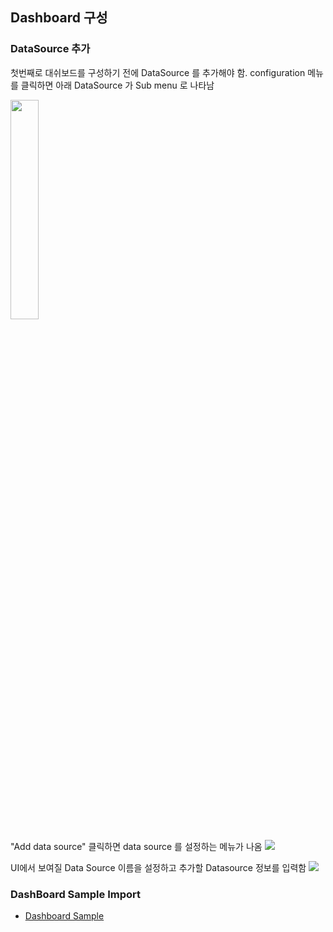 ## Dashboard 구성

### DataSource 추가
첫번째로 대쉬보드를 구성하기 전에 DataSource 를 추가해야 함. configuration 메뉴를 클릭하면 아래 DataSource 가 Sub menu 로 나타남

<img src="http://docs.grafana.org/img/docs/v52/sidemenu-datasource.png" width="30%" height="30%">

"Add data source" 클릭하면 data source 를 설정하는 메뉴가 나옴
<img src="http://docs.grafana.org/img/docs/v52/add-datasource.png">


UI에서 보여질 Data Source 이름을 설정하고 추가할 Datasource 정보를 입력함
<img src="http://docs.grafana.org/img/docs/v52/datasource-settings.png">


### DashBoard Sample Import
* [Dashboard Sample](https://grafana.com/dashboards)    
